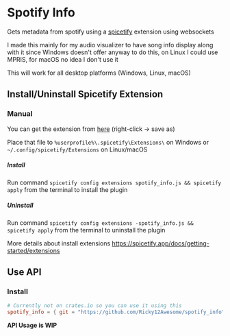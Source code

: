 # Spotify Info
Gets metadata from spotify using a 
[spicetify](https://github.com/khanhas/spicetify-cli) 
extension using websockets

I made this mainly for my audio visualizer to have song info display along with it
since Windows doesn't offer anyway to do this, on Linux I could use MPRIS, for macOS no idea I don't use it

This will work for all desktop platforms (Windows, Linux, macOS)

## Install/Uninstall Spicetify Extension

### Manual
You can get the extension from 
[here](https://raw.githubusercontent.com/Ricky12Awesome/spotify_info/main/extension/spotify_info.js)
(right-click -> save as)

Place that file 
to `%userprofile%\.spicetify\Extensions\` on Windows 
or `~/.config/spicetify/Extensions` on Linux/macOS 

##### Install
Run command
`spicetify config extensions spotify_info.js && spicetify apply` 
from the terminal to install the plugin

##### Uninstall
Run command
`spicetify config extensions -spotify_info.js && spicetify apply`
from the terminal to uninstall the plugin

More details about install extensions https://spicetify.app/docs/getting-started/extensions

## Use API
### Install
```toml
# Currently not on crates.io so you can use it using this
spotify_info = { git = "https://github.com/Ricky12Awesome/spotify_info" }
```

**API Usage is WIP**